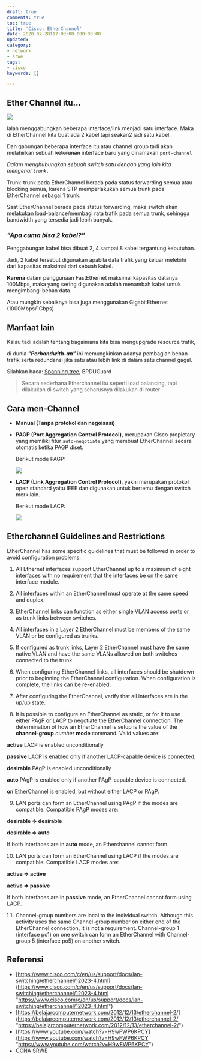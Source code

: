 ```yaml
---
draft: true
comments: true
toc: true
title: 'Cisco: EtherChannel'
date: 2020-07-28T17:00:00.000+00:00
updated: 
category:
- network
- srwe
tags:
- cisco
keywords: []

---
```

## Ether Channel itu...

![](/images/ccnaccnplinx-com-etherchannel-port-options00001.jpg)

Ialah menggabungkan beberapa interface/link menjadi satu interface. Maka di EtherChannel kita buat ada 2 kabel tapi seakan2 jadi satu kabel.

Dan gabungan beberapa interface itu atau channel group tadi akan melahirkan sebuah ~~keturunan~~ interface baru yang dinamakan `port-channel`

_Dalam menghubungkan sebuah switch satu dengan yang lain kita mengenal `trunk,`_

Trunk-trunk pada EtherChannel berada pada status forwarding semua atau blocking semua, karena STP memperlakukan semua trunk pada EtherChannel sebagai 1 trunk.

Saat EtherChannel berada pada status forwarding, maka switch akan melakukan load-balance/membagi rata trafik pada semua trunk, sehingga bandwidth yang tersedia jadi lebih banyak.

### _"Apa cuma bisa 2 kabel?"_

Penggabungan kabel bisa dibuat 2, 4 sampai 8 kabel tergantung kebutuhan.

Jadi, 2 kabel tersebut digunakan apabila data trafik yang keluar melebihi dari kapasitas maksimal dari sebuah kabel.

**Karena** dalam penggunaan FastEthernet maksimal kapasitas datanya 100Mbps, maka yang sering digunakan adalah menambah kabel untuk mengimbangi beban data.

Atau mungkin sebaiknya bisa juga menggunakan GigabitEthernet (1000Mbps/1Gbps)

## Manfaat lain

Kalau tadi adalah tentang bagaimana kita bisa mengupgrade resource trafik,

di dunia **_"Perbandwith-an"_** ini memungkinkan adanya pembagian beban trafik serta redundansi jika satu atau lebih link di dalam satu channel gagal.

Silahkan baca: [Spanning tree](https://8log.netlify.app/2020/08/08/network/cisco-spanning-tree-protocol-stp/ "Spanning tree"), BPDUGuard

> Secara sederhana Etherchannel itu seperti load balancing, tapi dilakukan di switch yang seharusnya dilakukan di router

## Cara men-Channel

* **Manual (Tanpa protokol dan negoisasi)**
* **PAGP (Port Aggregation Control Protocol)**, merupakan Cisco propietary yang memiliki fitur `auto-negotiate` yang membuat EtherChannel secara otomatis ketika PAGP diset.

  Berikut mode PAGP:

  ![](/images/pagp.png)
* **LACP (Link Aggregation Control Protocol)**, yakni merupakan protokol open standard yaitu IEEE dan digunakan untuk bertemu dengan switch merk lain.

  Berikut mode LACP:

  ![](/images/lacp.png)

## Etherchannel Guidelines and Restrictions

EtherChannel has some specific guidelines that must be followed in order to avoid configuration problems.

1) All Ethernet interfaces support EtherChannel up to a maximum of eight interfaces with no requirement that the interfaces be on the same interface module.

2) All interfaces within an EtherChannel must operate at the same speed and duplex.

3) EtherChannel links can function as either single VLAN access ports or as trunk links between switches.

4) All interfaces in a Layer 2 EtherChannel must be members of the same VLAN or be configured as trunks.

5) If configured as trunk links, Layer 2 EtherChannel must have the same native VLAN and have the same VLANs allowed on both switches connected to the trunk.

6) When configuring EtherChannel links, all interfaces should be shutdown prior to beginning the EtherChannel configuration. When configuration is complete, the links can be re-enabled.

7) After configuring the EtherChannel, verify that all interfaces are in the up/up state.

8) It is possible to configure an EtherChannel as static, or for it to use either PAgP or LACP to negotiate the EtherChannel connection. The determination of how an EtherChannel is setup is the value of the **channel-group** _number_ **mode** command. Valid values are:

**active** LACP is enabled unconditionally

**passive** LACP is enabled only if another LACP-capable device is connected.

**desirable** PAgP is enabled unconditionally

**auto** PAgP is enabled only if another PAgP-capable device is connected.

**on** EtherChannel is enabled, but without either LACP or PAgP.

9) LAN ports can form an EtherChannel using PAgP if the modes are compatible. Compatible PAgP modes are:

**desirable => desirable**

**desirable => auto**

If both interfaces are in **auto** mode, an Etherchannel cannot form.

10) LAN ports can form an EtherChannel using LACP if the modes are compatible. Compatible LACP modes are:

**active => active**

**active => passive**

If both interfaces are in **passive** mode, an EtherChannel cannot form using LACP.

11) Channel-group numbers are local to the individual switch. Although this activity uses the same Channel-group number on either end of the EtherChannel connection, it is not a requirement. Channel-group 1 (interface po1) on one switch can form an EtherChannel with Channel-group 5 (interface po5) on another switch.

## Referensi

* [https://www.cisco.com/c/en/us/support/docs/lan-switching/etherchannel/12023-4.html](https://www.cisco.com/c/en/us/support/docs/lan-switching/etherchannel/12023-4.html "https://www.cisco.com/c/en/us/support/docs/lan-switching/etherchannel/12023-4.html")
* [https://belajarcomputernetwork.com/2012/12/13/etherchannel-2/](https://belajarcomputernetwork.com/2012/12/13/etherchannel-2/ "https://belajarcomputernetwork.com/2012/12/13/etherchannel-2/")
* [https://www.youtube.com/watch?v=H9wFWP6KPCY](https://www.youtube.com/watch?v=H9wFWP6KPCY "https://www.youtube.com/watch?v=H9wFWP6KPCY")
* CCNA SRWE